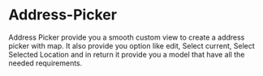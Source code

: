 # Address-Picker
Address Picker provide you a smooth custom view to create a address picker with map. It also provide you option like edit, Select current, Select Selected Location and in return it provide you a model that have all the needed requirements. 
